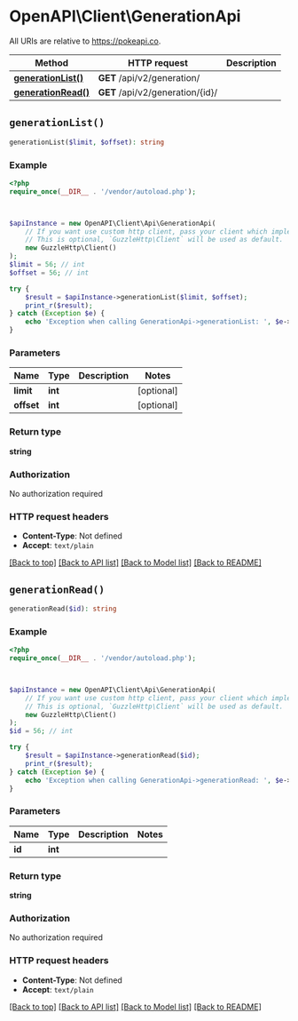 # OpenAPI\Client\GenerationApi

All URIs are relative to https://pokeapi.co.

Method | HTTP request | Description
------------- | ------------- | -------------
[**generationList()**](GenerationApi.md#generationList) | **GET** /api/v2/generation/ | 
[**generationRead()**](GenerationApi.md#generationRead) | **GET** /api/v2/generation/{id}/ | 


## `generationList()`

```php
generationList($limit, $offset): string
```



### Example

```php
<?php
require_once(__DIR__ . '/vendor/autoload.php');



$apiInstance = new OpenAPI\Client\Api\GenerationApi(
    // If you want use custom http client, pass your client which implements `GuzzleHttp\ClientInterface`.
    // This is optional, `GuzzleHttp\Client` will be used as default.
    new GuzzleHttp\Client()
);
$limit = 56; // int
$offset = 56; // int

try {
    $result = $apiInstance->generationList($limit, $offset);
    print_r($result);
} catch (Exception $e) {
    echo 'Exception when calling GenerationApi->generationList: ', $e->getMessage(), PHP_EOL;
}
```

### Parameters

Name | Type | Description  | Notes
------------- | ------------- | ------------- | -------------
 **limit** | **int**|  | [optional]
 **offset** | **int**|  | [optional]

### Return type

**string**

### Authorization

No authorization required

### HTTP request headers

- **Content-Type**: Not defined
- **Accept**: `text/plain`

[[Back to top]](#) [[Back to API list]](../../README.md#endpoints)
[[Back to Model list]](../../README.md#models)
[[Back to README]](../../README.md)

## `generationRead()`

```php
generationRead($id): string
```



### Example

```php
<?php
require_once(__DIR__ . '/vendor/autoload.php');



$apiInstance = new OpenAPI\Client\Api\GenerationApi(
    // If you want use custom http client, pass your client which implements `GuzzleHttp\ClientInterface`.
    // This is optional, `GuzzleHttp\Client` will be used as default.
    new GuzzleHttp\Client()
);
$id = 56; // int

try {
    $result = $apiInstance->generationRead($id);
    print_r($result);
} catch (Exception $e) {
    echo 'Exception when calling GenerationApi->generationRead: ', $e->getMessage(), PHP_EOL;
}
```

### Parameters

Name | Type | Description  | Notes
------------- | ------------- | ------------- | -------------
 **id** | **int**|  |

### Return type

**string**

### Authorization

No authorization required

### HTTP request headers

- **Content-Type**: Not defined
- **Accept**: `text/plain`

[[Back to top]](#) [[Back to API list]](../../README.md#endpoints)
[[Back to Model list]](../../README.md#models)
[[Back to README]](../../README.md)

